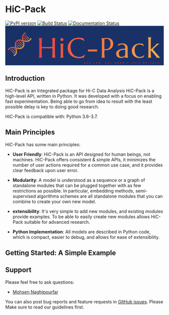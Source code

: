 # HiC-Pack
[![PyPI version](https://badge.fury.io/py/hic-pack.svg)](https://badge.fury.io/py/hic-pack) [![Build Status](https://travis-ci.org/Naghipourfar/HiC-Pack.svg?branch=master)](https://travis-ci.org/Naghipourfar/HiC-Pack) [![Documentation Status](https://readthedocs.org/projects/hic-pack/badge/?version=latest)](https://hic-pack.readthedocs.io/en/latest/?badge=latest)
<img align="center" src="../logo/logo-main.png?raw=true">
## Introduction
HiC-Pack is an Integrated package for Hi-C Data Analysis
HiC-Pack is a high-level API, written in Python.
It was developed with a focus on enabling fast experimentation. Being able to go from idea to result with the least possible delay is key to doing good research.

HiC-Pack is compatible with: Python 3.6-3.7.

## Main Principles
HiC-Pack has some main principles:
  
- __User Friendly__: HiC-Pack is an API designed for human beings, not machines. HiC-Pack offers consistent & simple APIs, it minimizes the number of user actions required for a common use case, and it provides clear feedback upon user error.

- __Modularity__: A model is understood as a sequence or a graph of standalone modules that can be plugged together with as few restrictions as possible. In particular, embedding methods, semi-supervised algorithms schemes are all standalone modules that you can combine to create your own new model.

- __extensibility__: It's very simple to add new modules, and existing modules provide examples. To be able to easily create new modules allows HiC-Pack suitable for advanced research.

- __Python Implementation__: All models are described in Python code, which is compact, easier to debug, and allows for ease of extensibility.

## Getting Started: A Simple Example

## Support
Please feel free to ask questions:

- [Mohsen Naghipourfar](mailto:mn7697np@gmail.com)

You can also post bug reports and feature requests in [GitHub issues](https://github.com/Naghipourfar/HiC-Pack/issues). Please Make sure to read our guidelines first.

